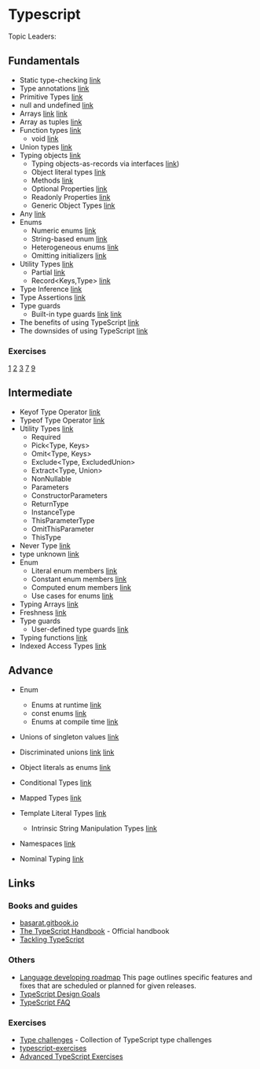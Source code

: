# Typescript
Topic Leaders: 

## Fundamentals

- Static type-checking [link](https://www.typescriptlang.org/docs/handbook/2/basic-types.html#static-type-checking)
- Type annotations [link](https://exploringjs.com/tackling-ts/ch_typescript-essentials.html#type-annotations)
- Primitive Types [link](https://basarat.gitbook.io/typescript/type-system#primitive-types)
- null and undefined [link](https://exploringjs.com/tackling-ts/ch_typescript-essentials.html#union-types)
- Arrays [link](https://basarat.gitbook.io/typescript/type-system#arrays) [link](https://basarat.gitbook.io/typescript/type-system#arrays)
- Array as tuples [link](https://exploringjs.com/tackling-ts/ch_typescript-essentials.html#arrays-as-tuples)
- Function types [link](https://exploringjs.com/tackling-ts/ch_typescript-essentials.html#function-types)
  - void [link](https://basarat.gitbook.io/typescript/type-system#any)
- Union types [link](https://exploringjs.com/tackling-ts/ch_typescript-essentials.html#union-types)
- Typing objects [link](https://exploringjs.com/tackling-ts/ch_typescript-essentials.html#typing-objects)
  - Typing objects-as-records via interfaces [link](https://exploringjs.com/tackling-ts/ch_typescript-essentials.html#typing-objects-as-records-via-interfaces))
  - Object literal types [link](https://exploringjs.com/tackling-ts/ch_typescript-essentials.html#object-literal-types)
  - Methods [link](https://exploringjs.com/tackling-ts/ch_typescript-essentials.html#methods)
  - Optional Properties [link](https://www.typescriptlang.org/docs/handbook/2/objects.html#optional-properties)
  - Readonly Properties [link](https://www.typescriptlang.org/docs/handbook/2/objects.html#readonly-properties)
  - Generic Object Types [link](https://www.typescriptlang.org/docs/handbook/2/objects.html#generic-object-types)
- Any [link](https://basarat.gitbook.io/typescript/type-system#any)
- Enums
  - Numeric enums [link](https://exploringjs.com/tackling-ts/ch_enums.html#numeric-enums)
  - String-based enum [link](https://exploringjs.com/tackling-ts/ch_enums.html#string-based-enums)
  - Heterogeneous enums [link](https://exploringjs.com/tackling-ts/ch_enums.html#heterogeneous-enums)
  - Omitting initializers [link](https://exploringjs.com/tackling-ts/ch_enums.html#omitting-initializers)
- Utility Types [link](https://www.typescriptlang.org/docs/handbook/utility-types.html)
  - Partial<Type> [link](https://www.typescriptlang.org/docs/handbook/utility-types.html#partialtype)
  - Record<Keys,Type> [link](https://www.typescriptlang.org/docs/handbook/utility-types.html#recordkeystype)
- Type Inference [link](https://www.typescriptlang.org/docs/handbook/type-inference.html)
- Type Assertions [link](https://www.typescriptlang.org/docs/handbook/2/everyday-types.html#type-assertions)
- Type guards
  - Built-in type guards [link](https://exploringjs.com/tackling-ts/ch_type-guards-assertion-functions.html#narrowing-via-built-in-type-guards) [link](https://exploringjs.com/tackling-ts/ch_type-guards-assertion-functions.html#when-are-static-types-too-general)
- The benefits of using TypeScript [link](https://exploringjs.com/tackling-ts/ch_why-typescript.html#the-benefits-of-using-typescript)
- The downsides of using TypeScript [link](https://exploringjs.com/tackling-ts/ch_why-typescript.html#the-downsides-of-using-typescript)

### Exercises
[1](https://github.com/typescript-exercises/typescript-exercises/tree/master/src/exercises/1)
[2](https://github.com/typescript-exercises/typescript-exercises/tree/master/src/exercises/2)
[3](https://github.com/typescript-exercises/typescript-exercises/tree/master/src/exercises/3)
[7](https://github.com/typescript-exercises/typescript-exercises/tree/master/src/exercises/7)
[9](https://github.com/typescript-exercises/typescript-exercises/tree/master/src/exercises/9)



## Intermediate
- Keyof Type Operator [link](https://www.typescriptlang.org/docs/handbook/2/keyof-types.html)
- Typeof Type Operator [link](https://www.typescriptlang.org/docs/handbook/2/typeof-types.html)
- Utility Types  [link](https://www.typescriptlang.org/docs/handbook/utility-types.html)
  - Required<Type> 
  - Pick<Type, Keys>
  - Omit<Type, Keys> 
  - Exclude<Type, ExcludedUnion> 
  - Extract<Type, Union>
  - NonNullable<Type>
  - Parameters<Type>
  - ConstructorParameters<Type>
  - ReturnType<Type>
  - InstanceType<Type>
  - ThisParameterType<Type>
  - OmitThisParameter<Type> 
  - ThisType<Type>
- Never Type [link](https://basarat.gitbook.io/typescript/type-system/never)    
-  type unknown [link](https://exploringjs.com/tackling-ts/ch_any-unknown.html#the-top-type-unknown)
- Enum 
  - Literal enum members  [link](https://exploringjs.com/tackling-ts/ch_enums.html#literal-enum-members)
  - Constant enum members [link](https://exploringjs.com/tackling-ts/ch_enums.html#constant-enum-members)
  - Computed enum members [link](https://exploringjs.com/tackling-ts/ch_enums.html#computed-enum-members)
  - Use cases for enums [link](https://exploringjs.com/tackling-ts/ch_enums.html#use-cases-for-enums)
- Typing Arrays [link](https://exploringjs.com/tackling-ts/ch_typing-arrays.html) 
- Freshness [link](https://basarat.gitbook.io/typescript/type-system/freshness)
- Type guards
  - User-defined type guards [link](https://exploringjs.com/tackling-ts/ch_type-guards-assertion-functions.html#user-defined-type-guards)
- Typing functions  [link](https://exploringjs.com/tackling-ts/ch_typing-functions.html)
- Indexed Access Types [link](https://www.typescriptlang.org/docs/handbook/2/indexed-access-types.html)

## Advance
- Enum
  - Enums at runtime [link](https://exploringjs.com/tackling-ts/ch_enums.html#enums-at-runtime)
  - const enums [link](https://exploringjs.com/tackling-ts/ch_enums.html#const-enums)
  - Enums at compile time [link](https://exploringjs.com/tackling-ts/ch_enums.html#enums-at-compile-time)
- Unions of singleton values [link](https://exploringjs.com/tackling-ts/ch_enum-alternatives.html#unions-of-singleton-values)
- Discriminated unions [link](https://exploringjs.com/tackling-ts/ch_enum-alternatives.html#discriminated-union) [link](https://www.typescriptlang.org/docs/handbook/typescript-in-5-minutes-func.html#discriminated-unions)
- Object literals as enums  [link](https://exploringjs.com/tackling-ts/ch_enum-alternatives.html#object-literals-as-enums)

  
- Conditional Types [link](https://www.typescriptlang.org/docs/handbook/2/conditional-types.html)
- Mapped Types [link](https://www.typescriptlang.org/docs/handbook/2/mapped-types.html)
- Template Literal Types [link](https://www.typescriptlang.org/docs/handbook/2/template-literal-types.html)
  - Intrinsic String Manipulation Types [link](https://www.typescriptlang.org/docs/handbook/utility-types.html#intrinsic-string-manipulation-types)
- Namespaces  [link](https://www.typescriptlang.org/docs/handbook/namespaces.html)
- Nominal Typing [link](https://basarat.gitbook.io/typescript/main-1/nominaltyping)


## Links

### Books and guides

- [basarat.gitbook.io](https://basarat.gitbook.io/typescript/)
- [The TypeScript Handbook](https://www.typescriptlang.org/docs/handbook/intro.html) - Official handbook
- [Tackling TypeScript](https://exploringjs.com/tackling-ts/toc.html)

### Others

- [Language developing roadmap](https://github.com/microsoft/TypeScript/wiki/Roadmap) This page outlines specific features and fixes that are scheduled or planned for given releases.
- [TypeScript Design Goals](https://github.com/microsoft/TypeScript/wiki/TypeScript-Design-Goals)
- [TypeScript FAQ](https://github.com/microsoft/TypeScript/wiki/FAQ)

### Exercises

- [Type challenges](https://github.com/type-challenges/type-challenges) - Collection of TypeScript type challenges
- [typescript-exercises](https://github.com/typescript-exercises/typescript-exercises) 
- [Advanced TypeScript Exercises](https://dev.to/macsikora/advanced-typescript-exercises-question-1-45k4)
